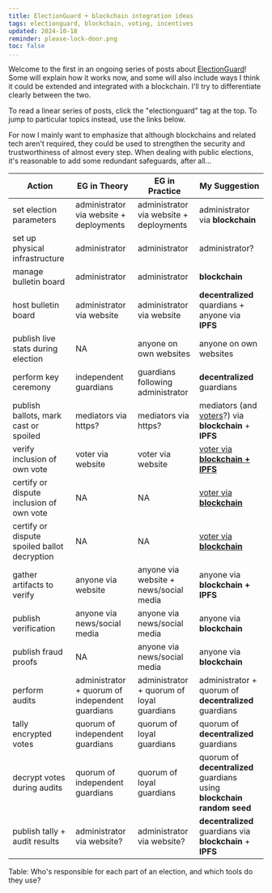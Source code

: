 ```yaml
---
title: ElectionGuard + blockchain integration ideas
tags: electionguard, blockchain, voting, incentives
updated: 2024-10-18
reminder: please-lock-door.png
toc: false
...
```


[eg-site]: https://www.electionguard.vote/
[phone-app]: /posts/2024/10/15/mechanics-of-the-benaloh-challenge/#cast-audit-via-phone-app
[self-certify]: http://localhost:8000/posts/2024/10/15/mechanics-of-the-benaloh-challenge/#self-certify-casts-audits

Welcome to the first in an ongoing series of posts about [ElectionGuard][eg-site]!
Some will explain how it works now, and some will also include ways I think it could be extended and integrated with a blockchain. I'll try to differentiate clearly between the two.

To read a linear series of posts, click the "electionguard" tag at the top.
To jump to particular topics instead, use the links below.

For now I mainly want to emphasize that although blockchains and related tech aren't required,
they could be used to strengthen the security and trustworthiness of almost every step.
When dealing with public elections, it's reasonable to add some redundant safeguards, after all...

Action|EG in Theory|EG in Practice|My Suggestion
-----|------|--------|-------
set election parameters|administrator via website + deployments |administrator via website + deployments|administrator via <b>blockchain</b>
set up physical infrastructure|administrator|administrator|administrator?
manage bulletin board|administrator|administrator|<b>blockchain</b>
host bulletin board|administrator via website|administrator via website|<b>decentralized</b> quardians + anyone via <b>IPFS</b>
publish live stats during election|NA|anyone on own websites|anyone on own websites
perform key ceremony|independent guardians|guardians following administrator|<b>decentralized</b> guardians
publish ballots, mark cast or spoiled|mediators via https?|mediators via https?|mediators (and [voters][self-certify]?) via <b>blockchain</b> + <b>IPFS</b>
verify inclusion of own vote|voter via website|voter via website|[voter via <b>blockchain + IPFS</b>][phone-app]
certify or dispute inclusion of own vote|NA|NA|[voter via <b>blockchain</b>][self-certify]
certify or dispute spoiled ballot decryption|NA|NA|[voter via <b>blockchain</b>][phone-app]
gather artifacts to verify|anyone via website|anyone via website + news/social media|anyone via <b>blockchain + IPFS</b>
publish verification|anyone via news/social media|anyone via news/social media|anyone via <b>blockchain</b>
publish fraud proofs|NA|anyone via news/social media|anyone via <b>blockchain</b>
perform audits|administrator + quorum of independent guardians|administrator + quorum of loyal guardians|administrator + quorum of <b>decentralized</b> guardians
tally encrypted votes|quorum of independent guardians|quorum of loyal guardians|quorum of <b>decentralized</b> guardians
decrypt votes during audits|quorum of independent guardians|quorum of loyal guardians|quorum of <b>decentralized</b> guardians using <b>blockchain random seed</b>
publish tally + audit results|administrator via website?|administrator via website?|<b>decentralized</b> guardians via <b>blockchain</b> + <b>IPFS</b>

Table: Who's responsible for each part of an election, and which tools do they use?
